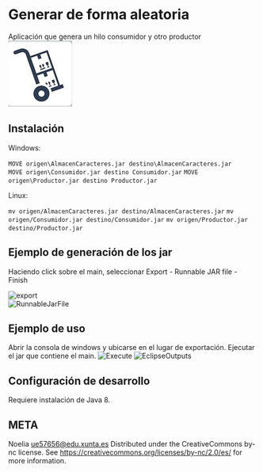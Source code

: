 # Generar de forma aleatoria
Aplicación que genera un hilo consumidor y otro productor
![Storage](../2.png)
## Instalación 

Windows:

```MOVE origen\AlmacenCaracteres.jar destino\AlmacenCaracteres.jar```  
```MOVE origen\Consumidor.jar destino Consumidor.jar``` 
```MOVE origen\Productor.jar destino Productor.jar```

Linux:

```mv origen/AlmacenCaracteres.jar destino/AlmacenCaracteres.jar```
```mv origen/Consumidor.jar destino/Consumidor.jar``` 
```mv origen/Productor.jar destino/Productor.jar```

## Ejemplo de generación de los jar
Haciendo click sobre el main, seleccionar Export - Runnable JAR file - Finish

![export](../4.png)  
![RunnableJarFile](../5.png)  

## Ejemplo de uso   
Abrir la consola de windows  y ubicarse en el lugar de exportación. Ejecutar el jar que contiene el main. 
![Execute](../3.png)
![EclipseOutputs](../1.png)



## Configuración de desarrollo
Requiere instalación de Java 8.

## META
Noelia  ue57656@edu.xunta.es
Distributed under the CreativeCommons by-nc license. See https://creativecommons.org/licenses/by-nc/2.0/es/  for more information.
